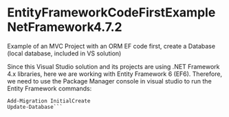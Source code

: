 # EntityFrameworkCodeFirstExampleNetFramework4.7.2
 Example of an MVC Project with an ORM EF code first, create a Database (local database, included in VS solution)


Since this Visual Studio solution and its projects are using .NET Framework 4.x libraries, here we are working with Entity Framework 6 (EF6). Therefore, we need to use the Package Manager console in visual studio to run the Entity Framework commands: 
```Enable-Migrations
Add-Migration InitialCreate
Update-Database```